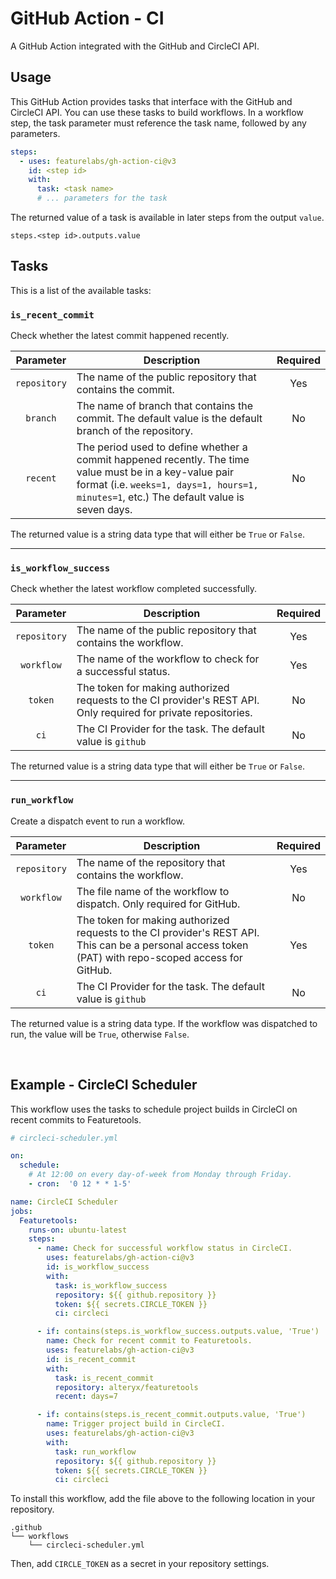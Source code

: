 # GitHub Action - CI

A GitHub Action integrated with the GitHub and CircleCI API.

## Usage

This GitHub Action provides tasks that interface with the GitHub and CircleCI API. You can use these tasks to build workflows. In a workflow step, the task parameter must reference the task name, followed by any parameters.

```yaml
steps:
  - uses: featurelabs/gh-action-ci@v3
    id: <step id>
    with:
      task: <task name>
      # ... parameters for the task
```

The returned value of a task is available in later steps from the output `value`.

```
steps.<step id>.outputs.value
```

## Tasks

This is a list of the available tasks:

### `is_recent_commit`

Check whether the latest commit happened recently.

| Parameter | Description | Required |
|:---------:|-------------|:--------:|
| `repository` | The name of the public repository that contains the commit. | Yes |
| `branch` | The name of branch that contains the commit. The default value is the default branch of the repository. | No |
| `recent` | The period used to define whether a commit happened recently. The time value must be in a key-value pair format (i.e. `weeks=1, days=1, hours=1, minutes=1`, etc.) The default value is seven days. | No |

The returned value is a string data type that will either be `True` or `False`.

<hr>

### `is_workflow_success`

Check whether the latest workflow completed successfully.

| Parameter | Description | Required |
|:---------:|-------------|:--------:|
| `repository` | The name of the public repository that contains the workflow. | Yes |
| `workflow` | The name of the workflow to check for a successful status. | Yes |
| `token` | The token for making authorized requests to the CI provider's REST API. Only required for private repositories. | No |
| `ci` | The CI Provider for the task. The default value is `github` | No |

The returned value is a string data type that will either be `True` or `False`.

<hr>

### `run_workflow`

Create a dispatch event to run a workflow.

| Parameter | Description | Required |
|:---------:|-------------|:--------:|
| `repository` | The name of the repository that contains the workflow. | Yes |
| `workflow` | The file name of the workflow to dispatch. Only required for GitHub. | No |
| `token` | The token for making authorized requests to the CI provider's REST API. This can be a personal access token (PAT) with repo-scoped access for GitHub. | Yes |
| `ci` | The CI Provider for the task. The default value is `github` | No |

The returned value is a string data type. If the workflow was dispatched to run, the value will be `True`, otherwise `False`.

<br>

## Example - CircleCI Scheduler

This workflow uses the tasks to schedule project builds in CircleCI on recent commits to Featuretools.

```yaml
# circleci-scheduler.yml

on:
  schedule:
    # At 12:00 on every day-of-week from Monday through Friday.
    - cron:  '0 12 * * 1-5'

name: CircleCI Scheduler
jobs:
  Featuretools:
    runs-on: ubuntu-latest
    steps:
      - name: Check for successful workflow status in CircleCI.
        uses: featurelabs/gh-action-ci@v3
        id: is_workflow_success
        with:
          task: is_workflow_success
          repository: ${{ github.repository }}
          token: ${{ secrets.CIRCLE_TOKEN }}
          ci: circleci

      - if: contains(steps.is_workflow_success.outputs.value, 'True')
        name: Check for recent commit to Featuretools.
        uses: featurelabs/gh-action-ci@v3
        id: is_recent_commit
        with:
          task: is_recent_commit
          repository: alteryx/featuretools
          recent: days=7

      - if: contains(steps.is_recent_commit.outputs.value, 'True')
        name: Trigger project build in CircleCI.
        uses: featurelabs/gh-action-ci@v3
        with:
          task: run_workflow
          repository: ${{ github.repository }}
          token: ${{ secrets.CIRCLE_TOKEN }}
          ci: circleci
```

To install this workflow, add the file above to the following location in your repository.

```
.github
└── workflows
    └── circleci-scheduler.yml
```

Then, add `CIRCLE_TOKEN` as a secret in your repository settings.
